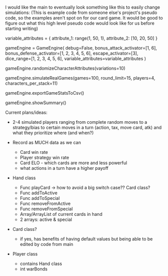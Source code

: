 I would like the main to eventually look something like this to easily change simulations:
(This is example code from someone else's project's pseudo code, so the examples aren't spot on for our card game. 
It would be good to figure out what this high level pseudo code would look like for us before starting writing)

variable_attributes = {
    attribute_1: range(1, 50, 1), 
    attribute_2: [10, 20, 50]
}

gameEngine = GameEngine(
    debug=False, 
    bonus_attack_activator=[1, 6],
    bonus_defense_activator=[1, 2, 3, 4, 5, 6],
    escape_activator=[3], 
    dice_range=[1, 2, 3, 4, 5, 6],
    variable_attributes=variable_attributes
    )

gameEngine.randomizeCharacterAttributes(variations=10)

gameEngine.simulateRealGames(games=100, round_limit=15, players=4, characters_per_stack=11)

gameEngine.exportGameStatsToCsv()

gameEngine.showSummary()



Current plans/ideas:
* 2-4 simulated players ranging from complete random moves to a strategy/bias to certain moves in a turn (action, tax, move card, atk) and what they prioritize where (and when?)

* Record as MUCH data as we can 
    * Card win rate
    * Player strategy win rate
    * Card ELO - which cards are more and less powerful
    * what actions in a turn have a higher payoff

* Hand class
    * Func playCard -> how to avoid a big switch case?? Card class?
    * Func addToActive
    * Func addToSpecial 
    * Func removeFromActive
    * Func removeFromSpecial
    * Array/ArrayList of current cards in hand
    * 2 arrays: active & special

* Card class?
    * if yes, has benefits of having default values but being able to be edited by code from main

* Player class
    * contains Hand class
    * int warBonds
